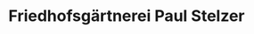---
title: "Friedhofsgärtnerei Paul Stelzer"
url: /mannheim/friedhofsgaertnerei-paul-stelzer/
shop: Blumen
---